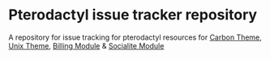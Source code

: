 # Pterodactyl issue tracker repository
A repository for issue tracking for pterodactyl resources for [Carbon Theme](https://pterodactyl-resources.com/resources/resource/11), [Unix Theme](https://pterodactyl-resources.com/resources/resource/3), [Billing Module](https://wemx.net) & [Socialite Module](https://pterodactyl-resources.com/resources/resource/41)

